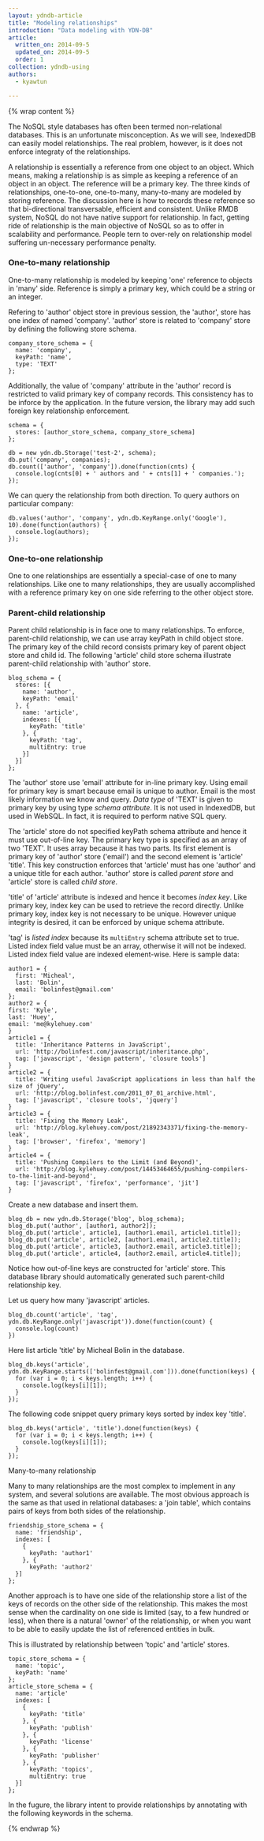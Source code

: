 ```yaml
---
layout: ydndb-article
title: "Modeling relationships"
introduction: "Data modeling with YDN-DB"
article:
  written_on: 2014-09-5
  updated_on: 2014-09-5
  order: 1
collection: ydndb-using
authors:
  - kyawtun

---
```


{% wrap content %}


The NoSQL style databases has often been termed non-relational databases. This is an unfortunate misconception. As we will see, IndexedDB can easily model relationships. The real problem, however, is it does not enforce integraty of the relationships.

A relationship is essentially a reference from one object to an object. Which means, making a relationship is as simple as keeping a reference of an object in an object. The reference will be a primary key. The three kinds of relationships, one-to-one, one-to-many, many-to-many are modeled by storing reference. The discussion here is how to records these reference so that bi-directional transversable, efficient and consistent. Unlike RMDB system, NoSQL do not have native support for relationship. In fact, getting ride of relationship is the main objective of NoSQL so as to offer in scalability and performance. People tern to over-rely on relationship model suffering un-necessary performance penalty.

### One-to-many relationship

One-to-many relationship is modeled by keeping 'one' reference to objects in 'many' side. Reference is simply a primary key, which could be a string or an integer.

Refering to 'author' object store in previous session, the 'author', store has one index of named 'company'. 'author' store is related to 'company' store by defining the following store schema.  

    company_store_schema = {
      name: 'company',
      keyPath: 'name',
      type: 'TEXT'
    };
    
Additionally, the value of 'company' attribute in the 'author' record is restricted to valid primary key of company records. This consistency has to be inforce by the application. In the future version, the library may add such foreign key relationship enforcement.  
  
    schema = {
      stores: [author_store_schema, company_store_schema]
    };
    
    db = new ydn.db.Storage('test-2', schema);
    db.put('company', companies);
    db.count(['author', 'company']).done(function(cnts) {
      console.log(cnts[0] + ' authors and ' + cnts[1] + ' companies.');
    });
      
We can query the relationship from both direction. To query authors on particular company:
      
    db.values('author', 'company', ydn.db.KeyRange.only('Google'), 10).done(function(authors) {
      console.log(authors);
    });
          
### One-to-one relationship
 
One to one relationships are essentially a special-case of one to many relationships. Like one to many relationships, they are usually accomplished with a reference primary key on one side referring to the other object store.
 
### Parent-child relationship
 
Parent child relationship is in face one to many relationships. To enforce, parent-child relationship, we can use array keyPath in child object store. The primary key of the child record consists primary key of parent object store and child id. The following 'article' child store schema illustrate parent-child relationship with 'author' store.        
  
    blog_schema = {
      stores: [{
        name: 'author',
        keyPath: 'email'
      }, {
        name: 'article',
        indexes: [{
          keyPath: 'title'
        }, {
          keyPath: 'tag',
          multiEntry: true
        }]
      }]
    };
      
The 'author' store use 'email' attribute for in-line primary key. Using email for primary key is smart because email is unique to author. Email is the most likely information we know and query. _Data type_ of 'TEXT' is given to primary key by using type _schema attribute_. It is not used in IndexedDB, but used in WebSQL. In fact, it is required to perform native SQL query.
 
The 'article' store do not specified keyPath schema attribute and hence it must use out-of-line key. The primary key type is specified as an array of two 'TEXT'. It uses array because it has two parts. Its first element is primary key of 'author' store ('email') and the second element is 'article' 'title'. This key construction enforces that 'article' must has one 'author' and a unique title for each author. 'author' store is called _parent store_ and 'article' store is called _child store_.

'title' of 'article' attribute is indexed and hence it becomes _index key_. Like primary key, index key can be used to retrieve the record directly. Unlike primary key, index key is not necessary to be unique. However unique integrity is desired, it can be enforced by unique schema attribute. 
 
'tag' is _listed index_ because its `multiEntry` schema attribute set to true. Listed index field value must be an array, otherwise it will not be indexed. Listed index field value are indexed element-wise. Here is sample data:
       
    author1 = {
      first: 'Micheal',
      last: 'Bolin',
      email: 'bolinfest@gmail.com'
    };
    author2 = {
    first: 'Kyle',
    last: 'Huey',
    email: 'me@kylehuey.com' 
    }
    article1 = {
      title: 'Inheritance Patterns in JavaScript',
      url: 'http://bolinfest.com/javascript/inheritance.php',
      tag: ['javascript', 'design pattern', 'closure tools']
    }
    article2 = {
      title: 'Writing useful JavaScript applications in less than half the size of jQuery',
      url: 'http://blog.bolinfest.com/2011_07_01_archive.html',
      tag: ['javascript', 'closure tools', 'jquery']
    }
    article3 = {
      title: 'Fixing the Memory Leak',
      url: 'http://blog.kylehuey.com/post/21892343371/fixing-the-memory-leak',
      tag: ['browser', 'firefox', 'memory']
    }
    article4 = {
      title: 'Pushing Compilers to the Limit (and Beyond)',
      url: 'http://blog.kylehuey.com/post/14453464655/pushing-compilers-to-the-limit-and-beyond',
      tag: ['javascript', 'firefox', 'performance', 'jit']
    }

Create a new database and insert them.
       
    blog_db = new ydn.db.Storage('blog', blog_schema);
    blog_db.put('author', [author1, author2]);
    blog_db.put('article', article1, [author1.email, article1.title]);
    blog_db.put('article', article2, [author1.email, article2.title]);
    blog_db.put('article', article3, [author2.email, article3.title]);
    blog_db.put('article', article4, [author2.email, article4.title]);
           
Notice how out-of-line keys are constructed for 'article' store. This database library should automatically generated such parent-child relationship key.
 
Let us query how many 'javascript' articles.
            
    blog_db.count('article', 'tag', ydn.db.KeyRange.only('javascript')).done(function(count) {
      console.log(count)
    })
                
Here list article 'title' by Micheal Bolin in the database.
                
    blog_db.keys('article', ydn.db.KeyRange.starts(['bolinfest@gmail.com'])).done(function(keys) {
      for (var i = 0; i < keys.length; i++) {
        console.log(keys[i][1]);
      }
    });
                    
The following code snippet query primary keys sorted by index key 'title'.
                    
    blog_db.keys('article', 'title').done(function(keys) {
      for (var i = 0; i < keys.length; i++) {
        console.log(keys[i][1]);
      }
    });
                        
Many-to-many relationship
 
Many to many relationships are the most complex to implement in any system, and several solutions are available. The most obvious approach is the same as that used in relational databases: a 'join table', which contains pairs of keys from both sides of the relationship.  
                      
    friendship_store_schema = {
      name: 'friendship',
      indexes: [
        {
          keyPath: 'author1'
        }, {
          keyPath: 'author2'
      }]
    };
                          
Another approach is to have one side of the relationship store a list of the keys of records on the other side of the relationship. This makes the most sense when the cardinality on one side is limited (say, to a few hundred or less), when there is a natural 'owner' of the relationship, or when you want to be able to easily update the list of referenced entities in bulk.
 
This is illustrated by relationship between 'topic' and 'article' stores.    
                      
    topic_store_schema = {
      name: 'topic',
      keyPath: 'name'
    };
    article_store_schema = {
      name: 'article'
      indexes: [
        {
          keyPath: 'title'
        }, {
          keyPath: 'publish'
        }, {
          keyPath: 'license'
        }, {
          keyPath: 'publisher'
        }, {
          keyPath: 'topics',
          multiEntry: true
      }]
    };
                          
In the fugure, the library intent to provide relationships by annotating with the following keywords in the schema.                          
          
{% endwrap %} 